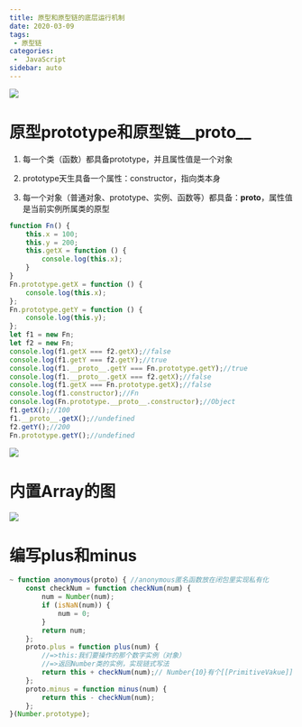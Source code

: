 ```yaml
---
title: 原型和原型链的底层运行机制
date: 2020-03-09
tags:
 - 原型链
categories:
 -  JavaScript
sidebar: auto
---
```


![](https://resource.limeili.co/abstract/abstract%20(28).jpg)
<!-- more -->

# 原型prototype和原型链__proto__
1. 每一个类（函数）都具备prototype，并且属性值是一个对象

2. prototype天生具备一个属性：constructor，指向类本身

3. 每一个对象（普通对象、prototype、实例、函数等）都具备：__proto__，属性值是当前实例所属类的原型
```js
function Fn() {
    this.x = 100;
    this.y = 200;
    this.getX = function () {
        console.log(this.x);
    }
}
Fn.prototype.getX = function () {
    console.log(this.x);
};
Fn.prototype.getY = function () {
    console.log(this.y);
};
let f1 = new Fn;
let f2 = new Fn;
console.log(f1.getX === f2.getX);//false
console.log(f1.getY === f2.getY);//true
console.log(f1.__proto__.getY === Fn.prototype.getY);//true
console.log(f1.__proto__.getX === f2.getX);//false
console.log(f1.getX === Fn.prototype.getX);//false
console.log(f1.constructor);//Fn
console.log(Fn.prototype.__proto__.constructor);//Object
f1.getX();//100
f1.__proto__.getX();//undefined
f2.getY();//200
Fn.prototype.getY();//undefined
```
![](https://resource.limeili.co/image/202005211724.png)

# 内置Array的图
![](https://resource.limeili.co/image/202005212307.png)

# 编写plus和minus
```js
~ function anonymous(proto) { //anonymous匿名函数放在闭包里实现私有化
	const checkNum = function checkNum(num) {
		num = Number(num);
		if (isNaN(num)) {
			num = 0;
		}
		return num;
	};
	proto.plus = function plus(num) {
		//=>this:我们要操作的那个数字实例（对象）
		//=>返回Number类的实例，实现链式写法
		return this + checkNum(num);// Number{10}有个[[PrimitiveVakue]]:10  计算时先调用的valueOf()
	};
	proto.minus = function minus(num) {
		return this - checkNum(num);
	};
}(Number.prototype);

```